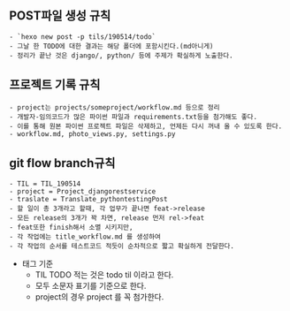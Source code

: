 ## POST파일 생성 규칙
    - `hexo new post -p tils/190514/todo`
    - 그날 한 TODO에 대한 결과는 해당 폴더에 포함시킨다.(md아니게)
    - 정리가 끝난 것은 django/, python/ 등에 주제가 확실하게 노출한다.

## 프로젝트 기록 규칙
    - project는 projects/someproject/workflow.md 등으로 정리
    - 개발자-임의코드가 많은 파이썬 파일과 requirements.txt등을 첨가해도 좋다.
    - 이를 통해 원본 파이썬 프로젝트 파일은 삭제하고, 언제든 다시 꺼내 올 수 있도록 한다.
    - workflow.md, photo_views.py, settings.py

## git flow branch규칙
    - TIL = TIL_190514
    - project = Project_djangorestservice
    - traslate = Translate_pythontestingPost
    - 할 일이 총 3개라고 할때, 각 업무가 끝나면 feat->release
    - 모든 release의 3개가 꽉 차면, release 먼저 rel->feat
    - feat또한 finish해서 소멸 시키지만,
    - 각 작업에는 title_workflow.md 를 생성하여
    - 각 작업의 순서를 테스트코드 적듯이 순차적으로 짧고 확실하게 전달한다.

- 태그 기준
    - TIL TODO 적는 것은 todo til 이라고 한다.
    - 모두 소문자 표기를 기준으로 한다.
    - project의 경우 project 를 꼭 첨가한다. 
